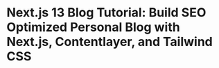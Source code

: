 # Next.js 13 Blog Tutorial: Build SEO Optimized Personal Blog with Next.js, Contentlayer, and Tailwind CSS

